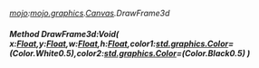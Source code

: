 _[mojo](../../modules/mojo/mojo-module.md):[mojo.graphics](../../modules/mojo/mojo-graphics.md).[Canvas](../../modules/mojo/mojo-graphics-canvas.md).DrawFrame3d_
##### Method DrawFrame3d:Void( x:[Float](../../modules/wonkey/wonkey-types-float.md),y:[Float](../../modules/wonkey/wonkey-types-float.md),w:[Float](../../modules/wonkey/wonkey-types-float.md),h:[Float](../../modules/wonkey/wonkey-types-float.md),color1:[std.graphics.Color](../../modules/std/std-graphics-color.md)=(Color.White*0.5),color2:[std.graphics.Color](../../modules/std/std-graphics-color.md)=(Color.Black*0.5) )
